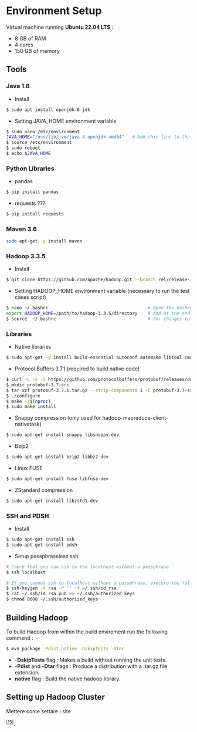 # Environment Setup

Virtual machine running **Ubuntu 22.04 LTS** :
  * 8 GB of RAM 
  * 4 cores
  * 150 GB of memory

## Tools <a name="tool"></a>

### Java 1.8 <a name="java1.8"></a>
* Install
```bash
$ sudo apt install openjdk-8-jdk
```

* Setting JAVA_HOME environment variable 
```bash
$ sudo nano /etc/environment                    
JAVA_HOME="/usr/lib/jvm/java-8-openjdk-amd64"   # Add this line to the end of the file
$ source /etc/environment                       
$ sudo reboot                                   
$ echo $JAVA_HOME                         
```

### Python Libraries <a name="pl"></a>
* pandas
```bash
$ pip install pandas
```
* requests ???
```bash
$ pip install requests
```

### Maven 3.6 <a name="maven3.6"></a>
```bash
sudo apt-get -y install maven
```

### Hadoop 3.3.5 <a name="hadoop3"></a>
* Install
```bash
$ git clone https://github.com/apache/hadoop.git --branch rel/release-3.3.5 --single-branch
```
* Setting HADOOP_HOME environment variable (necessary to run the test cases script)
```bash
$ nano ~/.bashrc                                      # Open the bashrc file
export HADOOP_HOME=/path/to/hadoop-3.3.5/directory    # Add at the end of the file
$ source  ~/.bashrc                                   # For changes to take effect
```

### Libraries <a name="l"></a>

* Native libraries
```bash
$ sudo apt-get -y install build-essential autoconf automake libtool cmake zlib1g-dev pkg-config libssl-dev libsasl2-dev
```

* Protocol Buffers 3.7.1 (required to build native code)
```bash
$ curl -L -s -S https://github.com/protocolbuffers/protobuf/releases/download/v3.7.1/protobuf-java-3.7.1.tar.gz -o protobuf-3.7.1.tar.gz
$ mkdir protobuf-3.7-src
$ tar xzf protobuf-3.7.1.tar.gz --strip-components 1 -C protobuf-3.7-src && cd protobuf-3.7-src
$ ./configure
$ make -j$(nproc)
$ sudo make install
```

* Snappy compression (only used for hadoop-mapreduce-client-nativetask)
```bash
$ sudo apt-get install snappy libsnappy-dev
```
* Bzip2
```bash
$ sudo apt-get install bzip2 libbz2-dev
```
* Linux FUSE
```bash
$ sudo apt-get install fuse libfuse-dev
```
* ZStandard compression
```bash
$ sudo apt-get install libzstd1-dev
```

### SSH and PDSH <a name="ssh"></a>
* Install 
```bash
$ sudo apt-get install ssh
$ sudo apt-get install pdsh
```
* Setup passphraseless ssh

```bash
# Check that you can ssh to the localhost without a passphrase
$ ssh localhost

# If you cannot ssh to localhost without a passphrase, execute the following commands
$ ssh-keygen -t rsa -P '' -f ~/.ssh/id_rsa
$ cat ~/.ssh/id_rsa.pub >> ~/.ssh/authorized_keys
$ chmod 0600 ~/.ssh/authorized_keys
```

## Building Hadoop <a name="build"></a>
To build Hadoop from within the build enviroment run the following command :

```bash
$ mvn package -Pdist,native -DskipTests -Dtar
```
* **-DskipTests** flag : Makes a build without running the unit tests. 
* **-Pdist** and **-Dtar** flags :  Produce a distribution with a .tar.gz file extension.
* **native** flag : Build the native hadoop library.

## Setting up Hadoop Cluster <a name="cluster"></a>
Mettere come settare i site

<sup>[[15]](References.md#single_node_cluster)</sup>. 
